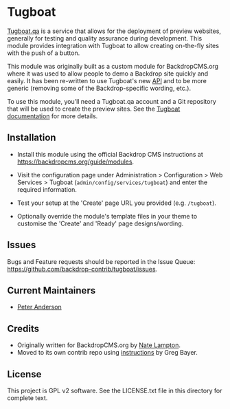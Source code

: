 Tugboat
=======

[Tugboat.qa](https://tugboat.qa/) is a service that allows for the deployment of
preview websites, generally for testing and quality assurance during
development. This module provides integration with Tugboat to allow creating
on-the-fly sites with the push of a button.

This module was originally built as a custom module for BackdropCMS.org where it
was used to allow people to demo a Backdrop site quickly and easily. It has been
re-written to use Tugboat's new [API](https://api.tugboat.qa/) and to be more
generic (removing some of the Backdrop-specific wording, etc.).

To use this module, you'll need a Tugboat.qa account and a Git repository that
will be used to create the preview sites. See the
[Tugboat documentation](https://docs.tugboat.qa/setting-up-tugboat/) for more
details.

Installation
------------

- Install this module using the official Backdrop CMS instructions at
  https://backdropcms.org/guide/modules.

- Visit the configuration page under Administration > Configuration > Web
  Services > Tugboat (`admin/config/services/tugboat`) and enter the required
  information.

- Test your setup at the 'Create' page URL you provided (e.g. `/tugboat`).

- Optionally override the module's template files in your theme to customise the
  'Create' and 'Ready' page designs/wording.

Issues
------

Bugs and Feature requests should be reported in the Issue Queue:
https://github.com/backdrop-contrib/tugboat/issues.

Current Maintainers
-------------------

- [Peter Anderson](https://github.com/BWPanda)

Credits
-------

- Originally written for BackdropCMS.org by
  [Nate Lampton](https://github.com/quicksketch).
- Moved to its own contrib repo using
  [instructions](https://gbayer.com/development/moving-files-from-one-git-repository-to-another-preserving-history/)
  by Greg Bayer.

License
-------

This project is GPL v2 software.
See the LICENSE.txt file in this directory for complete text.
